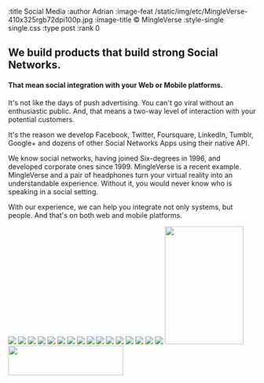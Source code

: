 :title Social Media
:author Adrian
:image-feat /static/img/etc/MingleVerse-410x325rgb72dpi100p.jpg
:image-title &#169; MingleVerse
:style-single single.css
:type post
:rank 0

<h2>We build products that build strong Social Networks.</h2>
<h4>That mean social integration with your Web or Mobile platforms.</h4>

<p>It's not like the days of push advertising. You can't go viral without an enthusiastic public. And, that means a two-way level of interaction with your potential customers.</p>

<p>It's the reason we develop Facebook, Twitter, Foursquare, LinkedIn, Tumblr, Google+ and dozens of other Social Networks Apps using their native API.</p>

<p>We know social networks, having joined Six-degrees in 1996, and developed corporate ones since 1999. MingleVerse is a recent example. MingleVerse and a pair of headphones turn your virtual reality into an understandable experience. Without it, you would never know who is speaking in a social setting.</p>

<p>With our experience, we can help you integrate not only systems, but people. And that's on both web and mobile platforms.</p>

<img src="/static/img/logos/polaroid-icon/delicious.png" />
<img src="/static/img/logos/polaroid-icon/digg.png" />
<img src="/static/img/logos/polaroid-icon/facebook.png" />
<img src="/static/img/logos/polaroid-icon/feedburner.png" />
<img src="/static/img/logos/polaroid-icon/flickr.png" />
<img src="/static/img/logos/polaroid-icon/gmail.png" />
<img src="/static/img/logos/polaroid-icon/lastfm.png" />
<img src="/static/img/logos/polaroid-icon/linkedin.png" />
<img src="/static/img/logos/polaroid-icon/myspace.png" />
<img src="/static/img/logos/polaroid-icon/reddit.png" />
<img src="/static/img/logos/polaroid-icon/rss.ong" />
<img src="/static/img/logos/polaroid-icon/skype.png" />
<img src="/static/img/logos/polaroid-icon/stumbleupon.ong" />
<img src="/static/img/logos/polaroid-icon/twitter.png" />
<img src="/static/img/logos/polaroid-icon/yahoo.png" />
<img src="/static/img/logos/polaroid-icon/youtube.png" />

<img src="/static/img/logos/etc/SocialMediaOniPhone-320x480rgb72dpi.png" width="160" height="240"/>
<img src="/static/img/logos/heroku/heroku-logo-light-234x60.png" width="234" height="60"/>
